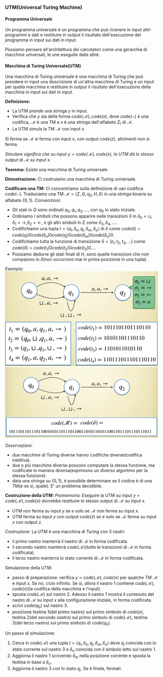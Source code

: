 ### UTM(Universal Turing Machine)
#### Programma Universale
Un programma universale è un programma che può ricevere in input altri programmi e dati e restituire in output il risultato dell'esecuzione del programma in input sui dati in input.

Possiamo pensare all'architettura dei calcolatori come una gerarchia di macchine universali, le une eseguite dalle altre. 

#### Macchina di Turing Universale(UTM)
Una macchina di Turing universale è una macchina di Turing che può prendere in input una descrizione di un'altra macchina di Turing e un input per quella macchina e restituire in output il risultato dell'esecuzione della macchina in input sui dati in input.

**Definizione:**
- La UTM prende una stringa $y$ in input.
- Verifica che $y$ sia della forma $code(\mathcal{M}), code(x)$, dove $code(-)$ è una codifica, $\mathcal{M}$ è una TM e $x$ è una stringa dell'alfabeto $\Sigma_l$ di $\mathcal{M}$.
- La UTM simula la TM $\mathcal{M}$ con input $x$.

Si ferma se $\mathcal{M}$ si ferma con input $x$, con output $code(z)$, altrimenti non si ferma.

*Simulare significa che su input $y=code(\mathcal{M}), code(x)$, la UTM dà lo stesso output di $\mathcal{M}$ su input $x$.*

**Teorema:**
Esiste una macchina di Turing universale.

**Dimostrazione:**
Ci costruiamo una macchina di Turing universale.

**Codificare una TM:**
Ci concentriamo sulla definizione di uan codifica $code(-)$. 
Traduciamo una TM $\mathcal{M} = \langle \Sigma, Q, q_0, H, \delta \rangle$ in una stringa binaria su alfabeto $\{0, 1\}$.
Convenzioni:
- Gli stati in $Q$ sono ordinati $q_0, q_1, q_2, ...$, con $q_0$ lo stato iniziale.
- Ordiniamo i simboli che possono apparire nelle transizioni $\delta$ in $\delta_0 = \sqcup, \delta_1 = \rightarrow, \delta_2 = \leftarrow$, e gli altri simboli in $\Sigma$ come $\delta_3, \delta_4, ...$.
- Codifichiamo una tupla $t = \langle q_i, \delta_n, q_j, \delta_m, \delta_o \rangle$ di $\delta$ come $code(t) = code(q_i)0code(\delta_n)0code(q_j)0code(\delta_m)0code(\delta_o)0$.
- Codifichiamo tutta la funzione di transizione $\delta = \{t_1, t_2, t_3, ...\}$ come $code(\delta) = code(t_1)0code(t_2)0code(t_3)0...$.
- Possiamo dedurre gli stati finali di $H$, sono quelle transizioni che non compaiono in $\delta$(non occorrono mai in prima posizione in una tupla).

*Esempio:*
![esempio](image-2.png)
![esempietto](image-3.png)

*Osservazioni:*
- due macchine di Turing diverse hanno codifiche diverse(codifica iniettiva).
- due o più macchine diverse possono computare la stessa funzione, ma codificate in maniera diversa(esprimono un diverso algoritmo per la stessa funzione).
- data una stringa su $\{0, 1\}$, è possibile determinare se il codice è di una TM(e se sì, quale). E' un problema decidibile.

**Costruzione della UTM:**
*Promemoria:*
Eseguire la UTM su input $y = code(\mathcal{M}), code(x)$ dovrebbe restituire lo stesso output di $\mathcal{M}$ su input $x$.
- UTM non ferma su input $y$ se e solo se $\mathcal{M}$ non ferma su input $x$.
- UTM ferma su input $y$ con output $code(z)$ se e solo se $\mathcal{M}$ ferma su input $x$ con output $z$.

*Costruzione:*
La UTM è una macchina di Turing con 3 nastri:
- il primo nastro manterrà il nastro di $\mathcal{M}$ in forma codificata.
- il secondo nastro manterrà $code(\mathcal{M})$(tutte le transizioni di $\mathcal{M}$ in forma codificata).
- il terzo nastro manterrà lo stato corrente di $\mathcal{M}$ in forma codificata.

Simulazione della UTM:
- passo di preparazione: verifica $y = code(\mathcal{M}), code(x)$ per qualche TM $\mathcal{M}$ e input $x$. Se no, ciclo infinito. Se sì, allora il nastro 1 contiene $code(\mathcal{M}), code(x)$(la codifica della macchina e l'input).
- sposta $code(\mathcal{M})$ sul nastro 2. Adesso il nastro 1 mostra il contenuto del nastro di $\mathcal{M}$ su input $x$ alla configurazione iniziale, in forma codificata.
- scrivi $code(q_0)$ sul nastro 3. 
- posizione testina 1(del primo nastro) sul primo simbolo di $code(x)$, testina 2(del secondo nastro) sul primo simbolo di $code(\mathcal{M})$, testina 3(del terzo nastro) sul primo simbolo di $code(q_0)$.

Un passo di simulazione:
1. Cerca in $code(\mathcal{M})$ una tupla $t = \langle q_i, \delta_n, q_j, \delta_m, \delta_o \rangle$ dove $q_i$ coincida con lo stato corrente sul nastro 3 e $\delta_n$ coincida con il simbolo letto sul nastro 1.
2. Aggiorna il nastro 1 scrivendo $\delta_m$ nella posizione corrente e sposta la testina in base a $\delta_o$.
3. Aggiorna il nastro 3 con lo stato $q_j$. Se è finale, fermati.


